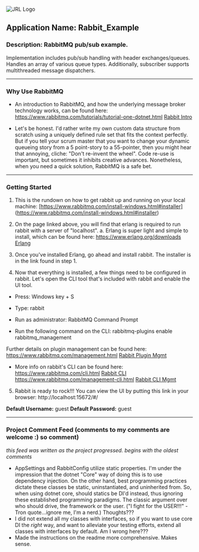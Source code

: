 ![JRL Logo](http://jimmyloforti.com/_common/images/jrl_logo2.png)

## Application Name: Rabbit_Example
### Description: RabbitMQ pub/sub example.

Implementation includes pub/sub handling with header exchanges/queues.
Handles an array of various queue types.
Additionally, subscriber supports multithreaded message dispatchers.

-----------------------------------------------------------------------------------------------

### Why Use RabbitMQ ###

* An introduction to RabbitMQ, and how the underlying message broker technology works, can be found here:
https://www.rabbitmq.com/tutorials/tutorial-one-dotnet.html
[Rabbit Intro](https://www.rabbitmq.com/tutorials/tutorial-one-dotnet.html)

* Let's be honest.  I'd rather write my own custom data structure from scratch using a uniquely defined rule set that fits the context perfectly.
But if you tell your scrum master that you want to change your dynamic queueing story from a 5 point-story to a 55-pointer,
then you might hear that annoying, cliche: "Don't re-invent the wheel". Code re-use is important, but sometimes it inhibits creative advances.
Nonetheless, when you need a quick solution, RabbitMQ is a safe bet.

-----------------------------------------------------------------------------------------------

### Getting Started ###

1. This is the rundown on how to get rabbit up and running on your local machine:
[https://www.rabbitmq.com/install-windows.html#installer]
(https://www.rabbitmq.com/install-windows.html#installer)

2. On the page linked above, you will find that erlang is required to run rabbit with a server of "localhost".
	a. Erlang is super light and simple to install, which can be found here:
https://www.erlang.org/downloads
[Erlang](https://www.erlang.org/downloads)

3. Once you've installed Erlang, go ahead and install rabbit.  The installer is in the link found in step 1.

4. Now that everything is installed, a few things need to be configured in rabbit.
Let's open the CLI tool that's included with rabbit and enable the UI tool.

* Press: Windows key + S
* Type: rabbit
* Run as administrator: RabbitMQ Command Prompt

* Run the following command on the CLI:
rabbitmq-plugins enable rabbitmq_management

Further details on plugin management can be found here:
https://www.rabbitmq.com/management.html
[Rabbit Plugin Mgmt](https://www.rabbitmq.com/management.html)

* More info on rabbit's CLI can be found here:
https://www.rabbitmq.com/cli.html
[Rabbit CLI](https://www.rabbitmq.com/cli.html)
https://www.rabbitmq.com/management-cli.html
[Rabbit CLI Mgmt](https://www.rabbitmq.com/management-cli.html)

5. Rabbit is ready to rock!!!  You can view the UI by putting this link in your browser:
http://localhost:15672/#/

__Default Username:__ guest
__Default Password:__ guest

-----------------------------------------------------------------------------------------------

### Project Comment Feed (comments to my comments are welcome :) so comment) ###
_this feed was written as the project progressed. begins with the oldest comments_


* AppSettings and RabbitConfig utilize static properties.  I'm under the impression that the dotnet "Core" way of doing this is to use dependency injection.  On the other hand, best programming practices dictate these classes be static, uninstantiated, and uninherited from.  So, when using dotnet core, should statics be DI'd instead, thus ignoring these established programming paradigms. The classic argument over who should drive, the framework or the user. ("I fight for the USER!!!" -Tron quote...ignore me, I'm a nerd.) Thoughts???
* I did not extend all my classes with interfaces, so if you want to use core DI the _right_ way, and want to alleviate your testing efforts, extend all classes with interfaces by default.  Am I wrong here???
* Made the instructions on the readme more comprehensive.  Makes sense.



